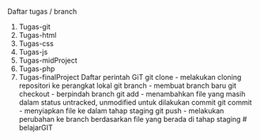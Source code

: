 Daftar tugas / branch
1. Tugas-git
2. Tugas-html
3. Tugas-css
4. Tugas-js
5. Tugas-midProject
6. Tugas-php
7. Tugas-finalProject
Daftar perintah GiT
git clone - melakukan cloning repositori ke perangkat lokal
git branch - membuat branch baru
git checkout - berpindah branch
git add - menambahkan file yang masih dalam status untracked, unmodified untuk dilakukan commit
git commit - menyiapkan file ke dalam tahap staging
git push - melakukan perubahan ke branch berdasarkan file yang berada di tahap staging # belajarGIT

